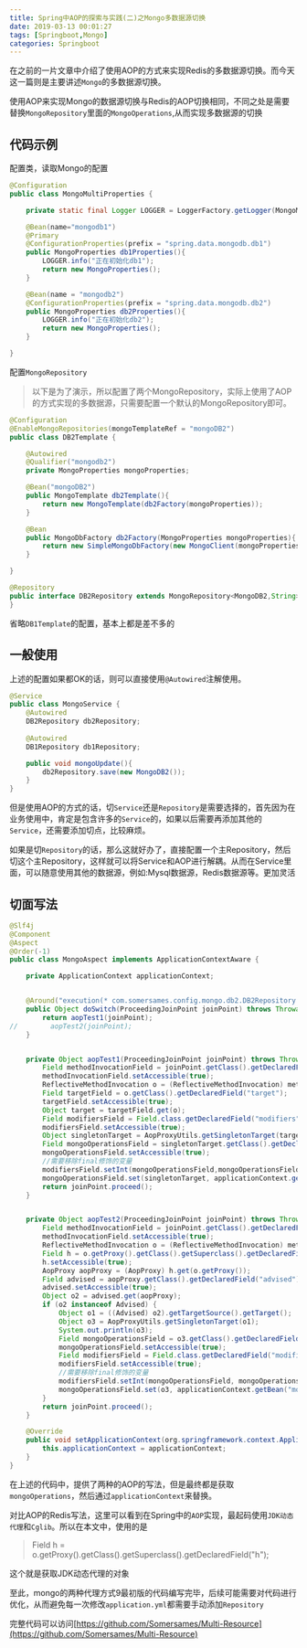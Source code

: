 ```yaml
---
title: Spring中AOP的探索与实践(二)之Mongo多数据源切换
date: 2019-03-13 00:01:27
tags: [Springboot,Mongo]
categories: Springboot
---
```

在之前的一片文章中介绍了使用AOP的方式来实现Redis的多数据源切换。而今天这一篇则是主要讲述`Mongo`的多数据源切换。

使用AOP来实现Mongo的数据源切换与Redis的AOP切换相同，不同之处是需要替换`MongoRepository`里面的`MongoOperations`,从而实现多数据源的切换


## 代码示例

配置类，读取Mongo的配置
```java
@Configuration
public class MongoMultiProperties {

    private static final Logger LOGGER = LoggerFactory.getLogger(MongoMultiProperties.class);

    @Bean(name="mongodb1")
    @Primary
    @ConfigurationProperties(prefix = "spring.data.mongodb.db1")
    public MongoProperties db1Properties(){
        LOGGER.info("正在初始化db1");
        return new MongoProperties();
    }

    @Bean(name = "mongodb2")
    @ConfigurationProperties(prefix = "spring.data.mongodb.db2")
    public MongoProperties db2Properties(){
        LOGGER.info("正在初始化db2");
        return new MongoProperties();
    }

}
```
配置`MongoRepository`
> 以下是为了演示，所以配置了两个MongoRepository，实际上使用了AOP的方式实现的多数据源，只需要配置一个默认的MongoRepository即可。


```java
@Configuration
@EnableMongoRepositories(mongoTemplateRef = "mongoDB2")
public class DB2Template {

    @Autowired
    @Qualifier("mongodb2")
    private MongoProperties mongoProperties;

    @Bean("mongoDB2")
    public MongoTemplate db2Template(){
        return new MongoTemplate(db2Factory(mongoProperties));
    }

    @Bean
    public MongoDbFactory db2Factory(MongoProperties mongoProperties){
        return new SimpleMongoDbFactory(new MongoClient(mongoProperties.getHost(),mongoProperties.getPort()),mongoProperties.getDatabase());
    }

}
```

```java
@Repository
public interface DB2Repository extends MongoRepository<MongoDB2,String>{
}

```

省略`DB1Template`的配置，基本上都是差不多的


## 一般使用
上述的配置如果都OK的话，则可以直接使用`@Autowired`注解使用。
```java
@Service
public class MongoService {
    @Autowired
    DB2Repository db2Repository;
    
    @Autowired
    DB1Repository db1Repository;

    public void mongoUpdate(){
        db2Repository.save(new MongoDB2());
    }
}
```

但是使用AOP的方式的话，切`Service`还是`Repository`是需要选择的，首先因为在业务使用中，肯定是包含许多的`Service`的，如果以后需要再添加其他的`Service`，还需要添加切点，比较麻烦。

如果是切`Repository`的话，那么这就好办了，直接配置一个主Repository，然后切这个主Repository，这样就可以将Service和AOP进行解耦。从而在Service里面，可以随意使用其他的数据源，例如:Mysql数据源，Redis数据源等。更加灵活

## 切面写法

```java
@Slf4j
@Component
@Aspect
@Order(-1)
public class MongoAspect implements ApplicationContextAware {

    private ApplicationContext applicationContext;


    @Around("execution(* com.somersames.config.mongo.db2.DB2Repository.*(..))")
    public Object doSwitch(ProceedingJoinPoint joinPoint) throws Throwable {
        return aopTest1(joinPoint);
//        aopTest2(joinPoint);
    }


    private Object aopTest1(ProceedingJoinPoint joinPoint) throws Throwable {
        Field methodInvocationField = joinPoint.getClass().getDeclaredField("methodInvocation");
        methodInvocationField.setAccessible(true);
        ReflectiveMethodInvocation o = (ReflectiveMethodInvocation) methodInvocationField.get(joinPoint);
        Field targetField = o.getClass().getDeclaredField("target");
        targetField.setAccessible(true);
        Object target = targetField.get(o);
        Field modifiersField = Field.class.getDeclaredField("modifiers");
        modifiersField.setAccessible(true);
        Object singletonTarget = AopProxyUtils.getSingletonTarget(target);
        Field mongoOperationsField = singletonTarget.getClass().getDeclaredField("mongoOperations");
        mongoOperationsField.setAccessible(true);
        //需要移除final修饰的变量
        modifiersField.setInt(mongoOperationsField,mongoOperationsField.getModifiers()&~Modifier.FINAL);
        mongoOperationsField.set(singletonTarget, applicationContext.getBean("mongoDB1"));
        return joinPoint.proceed();
    }


    private Object aopTest2(ProceedingJoinPoint joinPoint) throws Throwable {
        Field methodInvocationField = joinPoint.getClass().getDeclaredField("methodInvocation");
        methodInvocationField.setAccessible(true);
        ReflectiveMethodInvocation o = (ReflectiveMethodInvocation) methodInvocationField.get(joinPoint);
        Field h = o.getProxy().getClass().getSuperclass().getDeclaredField("h");
        h.setAccessible(true);
        AopProxy aopProxy = (AopProxy) h.get(o.getProxy());
        Field advised = aopProxy.getClass().getDeclaredField("advised");
        advised.setAccessible(true);
        Object o2 = advised.get(aopProxy);
        if (o2 instanceof Advised) {
            Object o1 = ((Advised) o2).getTargetSource().getTarget();
            Object o3 = AopProxyUtils.getSingletonTarget(o1);
            System.out.println(o3);
            Field mongoOperationsField = o3.getClass().getDeclaredField("mongoOperations");
            mongoOperationsField.setAccessible(true);
            Field modifiersField = Field.class.getDeclaredField("modifiers");
            modifiersField.setAccessible(true);
            //需要移除final修饰的变量
            modifiersField.setInt(mongoOperationsField, mongoOperationsField.getModifiers() & ~Modifier.FINAL);
            mongoOperationsField.set(o3, applicationContext.getBean("mongoDB1"));
        }
        return joinPoint.proceed();
    }

    @Override
    public void setApplicationContext(org.springframework.context.ApplicationContext applicationContext) throws BeansException {
        this.applicationContext = applicationContext;
    }
}
```

在上述的代码中，提供了两种的AOP的写法，但是最终都是获取`mongoOperations`，然后通过`applicationContext`来替换。

对比AOP的Redis写法，这里可以看到在Spring中的`AOP`实现，最起码使用`JDK动态代理`和`Cglib`。所以在本文中，使用的是
> Field h = o.getProxy().getClass().getSuperclass().getDeclaredField("h");

这个就是获取JDK动态代理的对象

至此，mongo的两种代理方式9最初版的代码编写完毕，后续可能需要对代码进行优化，从而避免每一次修改`application.yml`都需要手动添加`Repository`

完整代码可以访问[https://github.com/Somersames/Multi-Resource](https://github.com/Somersames/Multi-Resource)